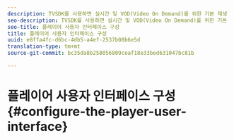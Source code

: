 ```yaml
---
description: TVSDK를 사용하면 실시간 및 VOD(Video On Demand)를 위한 기본 재생 환경을 제어할 수 있습니다. TVSDK는 플레이어 사용자 인터페이스를 구성하는 데 사용할 수 있는 플레이어 인스턴스에 대한 메서드 및 속성을 제공합니다.
seo-description: TVSDK를 사용하면 실시간 및 VOD(Video On Demand)를 위한 기본 재생 환경을 제어할 수 있습니다. TVSDK는 플레이어 사용자 인터페이스를 구성하는 데 사용할 수 있는 플레이어 인스턴스에 대한 메서드 및 속성을 제공합니다.
seo-title: 플레이어 사용자 인터페이스 구성
title: 플레이어 사용자 인터페이스 구성
uuid: e8ffa4fc-d6bc-4db5-a4ef-2537b08b6e5d
translation-type: tm+mt
source-git-commit: bc35da8b258056809ceaf18e33bed631047bc81b

---
```



# 플레이어 사용자 인터페이스 구성 {#configure-the-player-user-interface}
